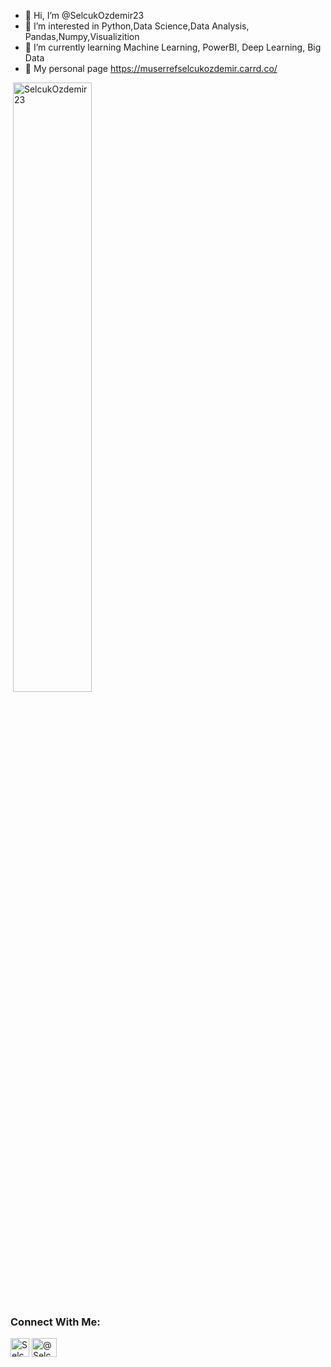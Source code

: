 - 👋 Hi, I’m @SelcukOzdemir23
- 👀 I’m interested in Python,Data Science,Data Analysis, Pandas,Numpy,Visualizition
- 🌱 I’m currently learning Machine Learning, PowerBI, Deep Learning, Big Data
- 📝 My personal page https://muserrefselcukozdemir.carrd.co/

<p>&nbsp;<img align="center" src="https://github-readme-stats.vercel.app/api?username=SelcukOzdemir23&show_icons=true&theme=dark&locale=en" alt="SelcukOzdemir23" width="50%" /></p>

<h3 align="left">Connect With Me:</h3>
<p align="left">
<a href="https://www.linkedin.com/in/muserref-selcuk-ozdemir/" target="blank"><img align="center" src="![image](https://github.com/SelcukOzdemir23/SelcukOzdemir23/assets/72154925/836fcb0e-4c57-4d88-a074-72ad027f9e53)
=" alt="SelcukOzdemir23" height="30" width="30" /></a>
<a href="[https://medium.com/@eminsaygi](https://medium.com/@muserrefselcuk)" target="blank"><img align="center" src="https://cdn.jsdelivr.net/npm/simple-icons@3.0.1/icons/medium.svg" alt="@SelcukOzdemir23" height="30" width="40" /></a>
</p>
